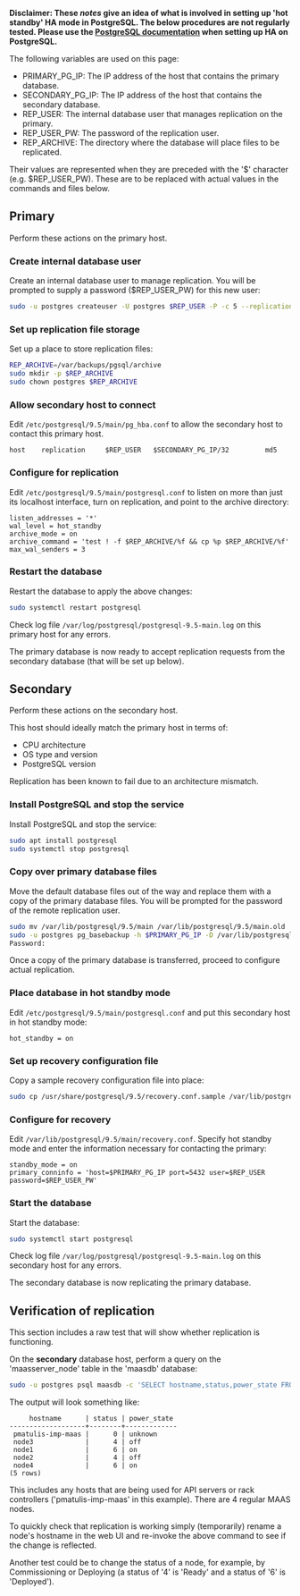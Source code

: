 <!-- deb-2-7-cli
||2.7|2.8|2.9|
|-----:|:-----:|:-----:|:-----:|
|Snap|[CLI](/t/postgresql-ha-hot-standby-snap-2-7-cli/2994) ~ [UI](/t/postgresql-ha-hot-standby-snap-2-7-ui/2995)|[CLI](/t/postgresql-ha-hot-standby-snap-2-8-cli/2996) ~ [UI](/t/postgresql-ha-hot-standby-snap-2-8-ui/2997)|[CLI](/t/postgresql-ha-hot-standby-snap-2-9-cli/2998) ~ [UI](/t/postgresql-ha-hot-standby-snap-2-9-ui/2999)|
|Packages|CLI ~ [UI](/t/postgresql-ha-hot-standby-deb-2-7-ui/3001)|[CLI](/t/postgresql-ha-hot-standby-deb-2-8-cli/3002) ~ [UI](/t/postgresql-ha-hot-standby-deb-2-8-ui/3003)|[CLI](/t/postgresql-ha-hot-standby-deb-2-9-cli/3004) ~ [UI](/t/postgresql-ha-hot-standby-deb-2-9-ui/3005)|
 deb-2-7-cli -->

<!-- deb-2-7-ui
||2.7|2.8|2.9|
|-----:|:-----:|:-----:|:-----:|
|Snap|[CLI](/t/postgresql-ha-hot-standby-snap-2-7-cli/2994) ~ [UI](/t/postgresql-ha-hot-standby-snap-2-7-ui/2995)|[CLI](/t/postgresql-ha-hot-standby-snap-2-8-cli/2996) ~ [UI](/t/postgresql-ha-hot-standby-snap-2-8-ui/2997)|[CLI](/t/postgresql-ha-hot-standby-snap-2-9-cli/2998) ~ [UI](/t/postgresql-ha-hot-standby-snap-2-9-ui/2999)|
|Packages|[CLI](/t/postgresql-ha-hot-standby-deb-2-7-cli/3000) ~ UI|[CLI](/t/postgresql-ha-hot-standby-deb-2-8-cli/3002) ~ [UI](/t/postgresql-ha-hot-standby-deb-2-8-ui/3003)|[CLI](/t/postgresql-ha-hot-standby-deb-2-9-cli/3004) ~ [UI](/t/postgresql-ha-hot-standby-deb-2-9-ui/3005)|
 deb-2-7-ui -->

<!-- deb-2-8-cli
||2.7|2.8|2.9|
|-----:|:-----:|:-----:|:-----:|
|Snap|[CLI](/t/postgresql-ha-hot-standby-snap-2-7-cli/2994) ~ [UI](/t/postgresql-ha-hot-standby-snap-2-7-ui/2995)|[CLI](/t/postgresql-ha-hot-standby-snap-2-8-cli/2996) ~ [UI](/t/postgresql-ha-hot-standby-snap-2-8-ui/2997)|[CLI](/t/postgresql-ha-hot-standby-snap-2-9-cli/2998) ~ [UI](/t/postgresql-ha-hot-standby-snap-2-9-ui/2999)|
|Packages|[CLI](/t/postgresql-ha-hot-standby-deb-2-7-cli/3000) ~ [UI](/t/postgresql-ha-hot-standby-deb-2-7-ui/3001)|CLI ~ [UI](/t/postgresql-ha-hot-standby-deb-2-8-ui/3003)|[CLI](/t/postgresql-ha-hot-standby-deb-2-9-cli/3004) ~ [UI](/t/postgresql-ha-hot-standby-deb-2-9-ui/3005)|
 deb-2-8-cli -->

<!-- deb-2-8-ui
||2.7|2.8|2.9|
|-----:|:-----:|:-----:|:-----:|
|Snap|[CLI](/t/postgresql-ha-hot-standby-snap-2-7-cli/2994) ~ [UI](/t/postgresql-ha-hot-standby-snap-2-7-ui/2995)|[CLI](/t/postgresql-ha-hot-standby-snap-2-8-cli/2996) ~ [UI](/t/postgresql-ha-hot-standby-snap-2-8-ui/2997)|[CLI](/t/postgresql-ha-hot-standby-snap-2-9-cli/2998) ~ [UI](/t/postgresql-ha-hot-standby-snap-2-9-ui/2999)|
|Packages|[CLI](/t/postgresql-ha-hot-standby-deb-2-7-cli/3000) ~ [UI](/t/postgresql-ha-hot-standby-deb-2-7-ui/3001)|[CLI](/t/postgresql-ha-hot-standby-deb-2-8-cli/3002) ~ UI|[CLI](/t/postgresql-ha-hot-standby-deb-2-9-cli/3004) ~ [UI](/t/postgresql-ha-hot-standby-deb-2-9-ui/3005)|
 deb-2-8-ui -->

<!-- deb-2-9-cli
||2.7|2.8|2.9|
|-----:|:-----:|:-----:|:-----:|
|Snap|[CLI](/t/postgresql-ha-hot-standby-snap-2-7-cli/2994) ~ [UI](/t/postgresql-ha-hot-standby-snap-2-7-ui/2995)|[CLI](/t/postgresql-ha-hot-standby-snap-2-8-cli/2996) ~ [UI](/t/postgresql-ha-hot-standby-snap-2-8-ui/2997)|[CLI](/t/postgresql-ha-hot-standby-snap-2-9-cli/2998) ~ [UI](/t/postgresql-ha-hot-standby-snap-2-9-ui/2999)|
|Packages|[CLI](/t/postgresql-ha-hot-standby-deb-2-7-cli/3000) ~ [UI](/t/postgresql-ha-hot-standby-deb-2-7-ui/3001)|[CLI](/t/postgresql-ha-hot-standby-deb-2-8-cli/3002) ~ [UI](/t/postgresql-ha-hot-standby-deb-2-8-ui/3003)|CLI ~ [UI](/t/postgresql-ha-hot-standby-deb-2-9-ui/3005)|
 deb-2-9-cli -->

<!-- deb-2-9-ui
||2.7|2.8|2.9|
|-----:|:-----:|:-----:|:-----:|
|Snap|[CLI](/t/postgresql-ha-hot-standby-snap-2-7-cli/2994) ~ [UI](/t/postgresql-ha-hot-standby-snap-2-7-ui/2995)|[CLI](/t/postgresql-ha-hot-standby-snap-2-8-cli/2996) ~ [UI](/t/postgresql-ha-hot-standby-snap-2-8-ui/2997)|[CLI](/t/postgresql-ha-hot-standby-snap-2-9-cli/2998) ~ [UI](/t/postgresql-ha-hot-standby-snap-2-9-ui/2999)|
|Packages|[CLI](/t/postgresql-ha-hot-standby-deb-2-7-cli/3000) ~ [UI](/t/postgresql-ha-hot-standby-deb-2-7-ui/3001)|[CLI](/t/postgresql-ha-hot-standby-deb-2-8-cli/3002) ~ [UI](/t/postgresql-ha-hot-standby-deb-2-8-ui/3003)|[CLI](/t/postgresql-ha-hot-standby-deb-2-9-cli/3004) ~ UI|
 deb-2-9-ui -->

<!-- snap-2-7-cli
||2.7|2.8|2.9|
|-----:|:-----:|:-----:|:-----:|
|Snap|CLI ~ [UI](/t/postgresql-ha-hot-standby-snap-2-7-ui/2995)|[CLI](/t/postgresql-ha-hot-standby-snap-2-8-cli/2996) ~ [UI](/t/postgresql-ha-hot-standby-snap-2-8-ui/2997)|[CLI](/t/postgresql-ha-hot-standby-snap-2-9-cli/2998) ~ [UI](/t/postgresql-ha-hot-standby-snap-2-9-ui/2999)|
|Packages|[CLI](/t/postgresql-ha-hot-standby-deb-2-7-cli/3000) ~ [UI](/t/postgresql-ha-hot-standby-deb-2-7-ui/3001)|[CLI](/t/postgresql-ha-hot-standby-deb-2-8-cli/3002) ~ [UI](/t/postgresql-ha-hot-standby-deb-2-8-ui/3003)|[CLI](/t/postgresql-ha-hot-standby-deb-2-9-cli/3004) ~ [UI](/t/postgresql-ha-hot-standby-deb-2-9-ui/3005)|
 snap-2-7-cli -->

<!-- snap-2-7-ui
||2.7|2.8|2.9|
|-----:|:-----:|:-----:|:-----:|
|Snap|[CLI](/t/postgresql-ha-hot-standby-snap-2-7-cli/2994) ~ UI|[CLI](/t/postgresql-ha-hot-standby-snap-2-8-cli/2996) ~ [UI](/t/postgresql-ha-hot-standby-snap-2-8-ui/2997)|[CLI](/t/postgresql-ha-hot-standby-snap-2-9-cli/2998) ~ [UI](/t/postgresql-ha-hot-standby-snap-2-9-ui/2999)|
|Packages|[CLI](/t/postgresql-ha-hot-standby-deb-2-7-cli/3000) ~ [UI](/t/postgresql-ha-hot-standby-deb-2-7-ui/3001)|[CLI](/t/postgresql-ha-hot-standby-deb-2-8-cli/3002) ~ [UI](/t/postgresql-ha-hot-standby-deb-2-8-ui/3003)|[CLI](/t/postgresql-ha-hot-standby-deb-2-9-cli/3004) ~ [UI](/t/postgresql-ha-hot-standby-deb-2-9-ui/3005)|
 snap-2-7-ui -->

<!-- snap-2-8-cli
||2.7|2.8|2.9|
|-----:|:-----:|:-----:|:-----:|
|Snap|[CLI](/t/postgresql-ha-hot-standby-snap-2-7-cli/2994) ~ [UI](/t/postgresql-ha-hot-standby-snap-2-7-ui/2995)|CLI ~ [UI](/t/postgresql-ha-hot-standby-snap-2-8-ui/2997)|[CLI](/t/postgresql-ha-hot-standby-snap-2-9-cli/2998) ~ [UI](/t/postgresql-ha-hot-standby-snap-2-9-ui/2999)|
|Packages|[CLI](/t/postgresql-ha-hot-standby-deb-2-7-cli/3000) ~ [UI](/t/postgresql-ha-hot-standby-deb-2-7-ui/3001)|[CLI](/t/postgresql-ha-hot-standby-deb-2-8-cli/3002) ~ [UI](/t/postgresql-ha-hot-standby-deb-2-8-ui/3003)|[CLI](/t/postgresql-ha-hot-standby-deb-2-9-cli/3004) ~ [UI](/t/postgresql-ha-hot-standby-deb-2-9-ui/3005)|
 snap-2-8-cli -->

<!-- snap-2-8-ui
||2.7|2.8|2.9|
|-----:|:-----:|:-----:|:-----:|
|Snap|[CLI](/t/postgresql-ha-hot-standby-snap-2-7-cli/2994) ~ [UI](/t/postgresql-ha-hot-standby-snap-2-7-ui/2995)|[CLI](/t/postgresql-ha-hot-standby-snap-2-8-cli/2996) ~ UI|[CLI](/t/postgresql-ha-hot-standby-snap-2-9-cli/2998) ~ [UI](/t/postgresql-ha-hot-standby-snap-2-9-ui/2999)|
|Packages|[CLI](/t/postgresql-ha-hot-standby-deb-2-7-cli/3000) ~ [UI](/t/postgresql-ha-hot-standby-deb-2-7-ui/3001)|[CLI](/t/postgresql-ha-hot-standby-deb-2-8-cli/3002) ~ [UI](/t/postgresql-ha-hot-standby-deb-2-8-ui/3003)|[CLI](/t/postgresql-ha-hot-standby-deb-2-9-cli/3004) ~ [UI](/t/postgresql-ha-hot-standby-deb-2-9-ui/3005)|
 snap-2-8-ui -->

<!-- snap-2-9-cli
||2.7|2.8|2.9|
|-----:|:-----:|:-----:|:-----:|
|Snap|[CLI](/t/postgresql-ha-hot-standby-snap-2-7-cli/2994) ~ [UI](/t/postgresql-ha-hot-standby-snap-2-7-ui/2995)|[CLI](/t/postgresql-ha-hot-standby-snap-2-8-cli/2996) ~ [UI](/t/postgresql-ha-hot-standby-snap-2-8-ui/2997)|CLI ~ [UI](/t/postgresql-ha-hot-standby-snap-2-9-ui/2999)|
|Packages|[CLI](/t/postgresql-ha-hot-standby-deb-2-7-cli/3000) ~ [UI](/t/postgresql-ha-hot-standby-deb-2-7-ui/3001)|[CLI](/t/postgresql-ha-hot-standby-deb-2-8-cli/3002) ~ [UI](/t/postgresql-ha-hot-standby-deb-2-8-ui/3003)|[CLI](/t/postgresql-ha-hot-standby-deb-2-9-cli/3004) ~ [UI](/t/postgresql-ha-hot-standby-deb-2-9-ui/3005)|
 snap-2-9-cli -->

<!-- snap-2-9-ui
||2.7|2.8|2.9|
|-----:|:-----:|:-----:|:-----:|
|Snap|[CLI](/t/postgresql-ha-hot-standby-snap-2-7-cli/2994) ~ [UI](/t/postgresql-ha-hot-standby-snap-2-7-ui/2995)|[CLI](/t/postgresql-ha-hot-standby-snap-2-8-cli/2996) ~ [UI](/t/postgresql-ha-hot-standby-snap-2-8-ui/2997)|[CLI](/t/postgresql-ha-hot-standby-snap-2-9-cli/2998) ~ UI|
|Packages|[CLI](/t/postgresql-ha-hot-standby-deb-2-7-cli/3000) ~ [UI](/t/postgresql-ha-hot-standby-deb-2-7-ui/3001)|[CLI](/t/postgresql-ha-hot-standby-deb-2-8-cli/3002) ~ [UI](/t/postgresql-ha-hot-standby-deb-2-8-ui/3003)|[CLI](/t/postgresql-ha-hot-standby-deb-2-9-cli/3004) ~ [UI](/t/postgresql-ha-hot-standby-deb-2-9-ui/3005)|
 snap-2-9-ui -->

**Disclaimer: These *notes* give an idea of what is involved in setting up 'hot standby' HA mode in PostgreSQL. The below procedures are not regularly tested. Please use the [PostgreSQL documentation](https://www.postgresql.org/docs/9.5/static/high-availability.html) when setting up HA on PostgreSQL.**

The following variables are used on this page:

-   PRIMARY_PG_IP: The IP address of the host that contains the primary database.
-   SECONDARY_PG_IP: The IP address of the host that contains the secondary database.
-   REP_USER: The internal database user that manages replication on the primary.
-   REP_USER_PW: The password of the replication user.
-   REP_ARCHIVE: The directory where the database will place files to be replicated.

Their values are represented when they are preceded with the '$' character (e.g. $REP_USER_PW). These are to be replaced with actual values in the commands and files below.

<h2 id="heading--primary">Primary</h2>

Perform these actions on the primary host.

<h3 id="heading--create-internal-database-user">Create internal database user</h3>

Create an internal database user to manage replication. You will be prompted to supply a password ($REP_USER_PW) for this new user:

``` bash
sudo -u postgres createuser -U postgres $REP_USER -P -c 5 --replication
```

<h3 id="heading--set-up-replication-file-storage">Set up replication file storage</h3>

Set up a place to store replication files:

``` bash
REP_ARCHIVE=/var/backups/pgsql/archive
sudo mkdir -p $REP_ARCHIVE
sudo chown postgres $REP_ARCHIVE
```

<h3 id="heading--allow-secondary-host-to-connect">Allow secondary host to connect</h3>

Edit `/etc/postgresql/9.5/main/pg_hba.conf` to allow the secondary host to contact this primary host.

``` no-highlight
host    replication     $REP_USER   $SECONDARY_PG_IP/32         md5
```

<h3 id="heading--configure-for-replication">Configure for replication</h3>

Edit `/etc/postgresql/9.5/main/postgresql.conf` to listen on more than just its localhost interface, turn on replication, and point to the archive directory:

``` no-highlight
listen_addresses = '*'
wal_level = hot_standby
archive_mode = on
archive_command = 'test ! -f $REP_ARCHIVE/%f && cp %p $REP_ARCHIVE/%f'
max_wal_senders = 3
```

<h3 id="heading--restart-the-database">Restart the database</h3>

Restart the database to apply the above changes:

``` bash
sudo systemctl restart postgresql
```

Check log file `/var/log/postgresql/postgresql-9.5-main.log` on this primary host for any errors.

The primary database is now ready to accept replication requests from the secondary database (that will be set up below).

<h2 id="heading--secondary">Secondary</h2>

Perform these actions on the secondary host.

This host should ideally match the primary host in terms of:

-   CPU architecture
-   OS type and version
-   PostgreSQL version

Replication has been known to fail due to an architecture mismatch.

<h3 id="heading--install-postgresql-and-stop-the-service">Install PostgreSQL and stop the service</h3>

Install PostgreSQL and stop the service:

``` bash
sudo apt install postgresql
sudo systemctl stop postgresql
```

<h3 id="heading--copy-over-primary-database-files">Copy over primary database files</h3>

Move the default database files out of the way and replace them with a copy of the primary database files. You will be prompted for the password of the remote replication user.

``` bash
sudo mv /var/lib/postgresql/9.5/main /var/lib/postgresql/9.5/main.old
sudo -u postgres pg_basebackup -h $PRIMARY_PG_IP -D /var/lib/postgresql/9.5/main -U $REP_USER -v -P --xlog-method=stream
Password: 
```

Once a copy of the primary database is transferred, proceed to configure actual replication.

<h3 id="heading--place-database-in-hot-standby-mode">Place database in hot standby mode</h3>

Edit `/etc/postgresql/9.5/main/postgresql.conf` and put this secondary host in hot standby mode:

``` no-highlight
hot_standby = on
```

<h3 id="heading--set-up-recovery-configuration-file">Set up recovery configuration file</h3>

Copy a sample recovery configuration file into place:

``` bash
sudo cp /usr/share/postgresql/9.5/recovery.conf.sample /var/lib/postgresql/9.5/main/recovery.conf
```

<h3 id="heading--configure-for-recovery">Configure for recovery</h3>

Edit `/var/lib/postgresql/9.5/main/recovery.conf`. Specify hot standby mode and enter the information necessary for contacting the primary:

``` no-highlight
standby_mode = on
primary_conninfo = 'host=$PRIMARY_PG_IP port=5432 user=$REP_USER password=$REP_USER_PW'
```

<h3 id="heading--start-the-database">Start the database</h3>

Start the database:

``` bash
sudo systemctl start postgresql
```

Check log file `/var/log/postgresql/postgresql-9.5-main.log` on this secondary host for any errors.

The secondary database is now replicating the primary database.

<h2 id="heading--verification-of-replication">Verification of replication</h2>

This section includes a raw test that will show whether replication is functioning.

On the **secondary** database host, perform a query on the 'maasserver_node' table in the 'maasdb' database:

``` bash
sudo -u postgres psql maasdb -c 'SELECT hostname,status,power_state FROM maasserver_node'
```

The output will look something like:

``` no-highlight
     hostname      | status | power_state 
-------------------+--------+-------------
 pmatulis-imp-maas |      0 | unknown
 node3             |      4 | off
 node1             |      6 | on
 node2             |      4 | off
 node4             |      6 | on
(5 rows)
```

This includes any hosts that are being used for API servers or rack controllers ('pmatulis-imp-maas' in this example). There are 4 regular MAAS nodes.

To quickly check that replication is working simply (temporarily) rename a node's hostname in the web UI and re-invoke the above command to see if the change is reflected.

Another test could be to change the status of a node, for example, by Commissioning or Deploying (a status of '4' is 'Ready' and a status of '6' is 'Deployed').

<!-- LINKS -->